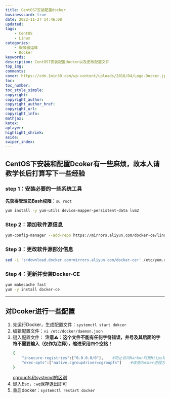 ```yaml
---
title: CentOS7安装配置docker
businesscard: true
date: 2022-11-27 14:46:08
updated:
tags: 
    - CentOS
    - Linux
categories: 
    - 服务器运维
    - Docker
keywords:
description: CentOS7安装配置docker以及更改配置文件
top_img:
comments:
cover: https://cdn.1min30.com/wp-content/uploads/2018/04/Logo-Docker.jpg
toc:
toc_number:
toc_style_simple:
copyright:
copyright_author:
copyright_author_href:
copyright_url:
copyright_info:
mathjax:
katex:
aplayer:
highlight_shrink:
aside:
swiper_index: 
---
```

## CentOS下安装和配置Dcoker有一些麻烦，故本人请教学长后打算写下一些经验
### step 1：安装必要的一些系统工具
**先获得管理员Bash权限：**`su root`
```bash
yum install -y yum-utils device-mapper-persistent-data lvm2
```
### Step 2：添加软件源信息
```bash
yum-config-manager --add-repo https://mirrors.aliyun.com/docker-ce/linux/centos/docker-ce.repo
```
### Step 3：更改软件源部分信息
```bash
sed -i 's+download.docker.com+mirrors.aliyun.com/docker-ce+' /etc/yum.repos.d/docker-ce.repo
```
### Step 4：更新并安装Docker-CE
```bash
yum makecache fast
yum -y install docker-ce
```
---
## 对Dcoker进行一些配置
1. 先运行Docker，生成配置文件：`systemctl start dokcer`
2. 编辑配置文件：`vi /etc/docker/daemon.json`
3. 键入配置文件：
**注意⚠：这个文件不能有任何字符错误，井号及其后面的字符不需要输入（仅作为注释），缩进采用四个空格！**
    ```bash
    {
        "insecure-registries":["0.0.0.0/0"],    #防止访问Harbor时报Https错
        "exec-opts":["native.cgroupdriver=cgroupfs"]    #改变docker进程方式为cgroupfs(可以不加次条)
    }
    ```
    [cgroupfs和systemd的区别](https://blog.csdn.net/avatar_2009/article/details/109603870)
4. 键入Esc，`:wq`保存退出即可
5. 重启docker：`systemctl restart docker`